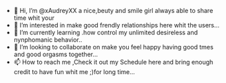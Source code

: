 - 👋 Hi, I’m @xAudreyXX a nice,beuty and smile girl always able to share time whit your
- 👀 I’m interested in  make good frendly relationships here whit the users...
- 🌱 I’m currently learning .how control my unlimited desireless and nynphomanic behavior..
- 💞️ I’m looking to collaborate on make you feel happy having good tmes and good orgasms together...
- 📫 How to reach me ,Check it out my Schedule here and bring enough credit to have fun whit me ;)for long time...

<!---
xAudreyXX/xAudreyXX is a ✨ special ✨ repository because its `README.md` (this file) appears on your GitHub profile.
You can click the Preview link to take a look at your changes.
--->
